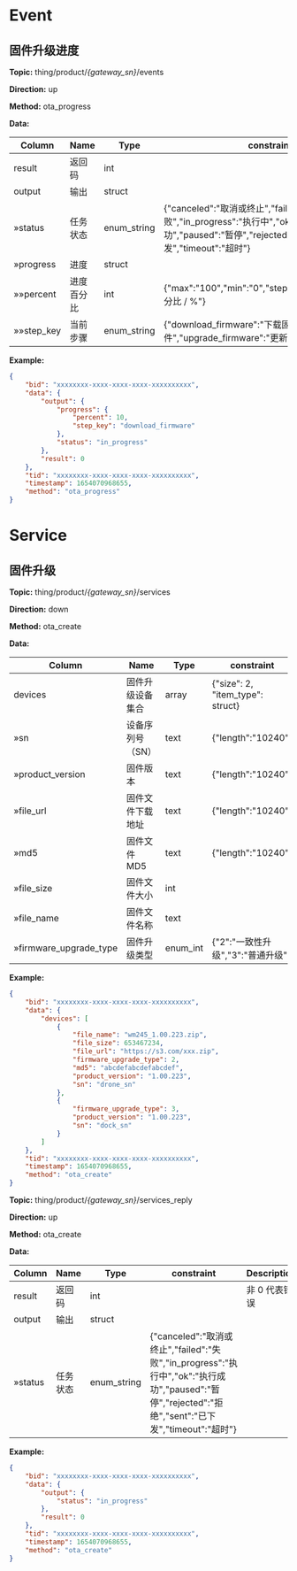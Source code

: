 




 # Event

## 固件升级进度
**Topic:** thing/product/*{gateway_sn}*/events

**Direction:** up

**Method:** ota_progress

**Data:** 

|Column|Name|Type|constraint|Description|
|---|---|---|---|---|
|result|返回码|int|  |非 0 代表错误|
|output|输出|struct|  ||
|»status|任务状态|enum_string| {&#34;canceled&#34;:&#34;取消或终止&#34;,&#34;failed&#34;:&#34;失败&#34;,&#34;in_progress&#34;:&#34;执行中&#34;,&#34;ok&#34;:&#34;执行成功&#34;,&#34;paused&#34;:&#34;暂停&#34;,&#34;rejected&#34;:&#34;拒绝&#34;,&#34;sent&#34;:&#34;已下发&#34;,&#34;timeout&#34;:&#34;超时&#34;} ||
|»progress|进度|struct|  ||
|»»percent|进度百分比|int| {&#34;max&#34;:&#34;100&#34;,&#34;min&#34;:&#34;0&#34;,&#34;step&#34;:&#34;1&#34;,&#34;unit_name&#34;:&#34;百分比 / %&#34;} ||
|»»step_key|当前步骤|enum_string| {&#34;download_firmware&#34;:&#34;下载固件&#34;,&#34;upgrade_firmware&#34;:&#34;更新固件&#34;} ||


 



**Example:**
```json
{
	"bid": "xxxxxxxx-xxxx-xxxx-xxxx-xxxxxxxxxx",
	"data": {
		"output": {
			"progress": {
				"percent": 10,
				"step_key": "download_firmware"
			},
			"status": "in_progress"
		},
		"result": 0
	},
	"tid": "xxxxxxxx-xxxx-xxxx-xxxx-xxxxxxxxxx",
	"timestamp": 1654070968655,
	"method": "ota_progress"
}
```







 # Service

## 固件升级



**Topic:** thing/product/*{gateway_sn}*/services

**Direction:** down

**Method:** ota_create

**Data:**

|Column|Name|Type|constraint|Description|
|---|---|---|---|---|
|devices|固件升级设备集合|array|  {"size": 2, "item_type": struct}  ||
|»sn|设备序列号（SN）|text| {&#34;length&#34;:&#34;10240&#34;} ||
|»product_version|固件版本|text| {&#34;length&#34;:&#34;10240&#34;} ||
|»file_url|固件文件下载地址|text| {&#34;length&#34;:&#34;10240&#34;} ||
|»md5|固件文件 MD5|text| {&#34;length&#34;:&#34;10240&#34;} ||
|»file_size|固件文件大小|int|  ||
|»file_name|固件文件名称|text|  ||
|»firmware_upgrade_type|固件升级类型|enum_int| {&#34;2&#34;:&#34;一致性升级&#34;,&#34;3&#34;:&#34;普通升级&#34;} ||


 



**Example:**
```json
{
	"bid": "xxxxxxxx-xxxx-xxxx-xxxx-xxxxxxxxxx",
	"data": {
		"devices": [
			{
				"file_name": "wm245_1.00.223.zip",
				"file_size": 653467234,
				"file_url": "https://s3.com/xxx.zip",
				"firmware_upgrade_type": 2,
				"md5": "abcdefabcdefabcdef",
				"product_version": "1.00.223",
				"sn": "drone_sn"
			},
			{
				"firmware_upgrade_type": 3,
				"product_version": "1.00.223",
				"sn": "dock_sn"
			}
		]
	},
	"tid": "xxxxxxxx-xxxx-xxxx-xxxx-xxxxxxxxxx",
	"timestamp": 1654070968655,
	"method": "ota_create"
}
```



**Topic:** thing/product/*{gateway_sn}*/services_reply

**Direction:** up

**Method:** ota_create

**Data:**

|Column|Name|Type|constraint|Description|
|---|---|---|---|---|
|result|返回码|int|  |非 0 代表错误|
|output|输出|struct|  ||
|»status|任务状态|enum_string| {&#34;canceled&#34;:&#34;取消或终止&#34;,&#34;failed&#34;:&#34;失败&#34;,&#34;in_progress&#34;:&#34;执行中&#34;,&#34;ok&#34;:&#34;执行成功&#34;,&#34;paused&#34;:&#34;暂停&#34;,&#34;rejected&#34;:&#34;拒绝&#34;,&#34;sent&#34;:&#34;已下发&#34;,&#34;timeout&#34;:&#34;超时&#34;} ||


 

**Example:**
```json
{
	"bid": "xxxxxxxx-xxxx-xxxx-xxxx-xxxxxxxxxx",
	"data": {
		"output": {
			"status": "in_progress"
		},
		"result": 0
	},
	"tid": "xxxxxxxx-xxxx-xxxx-xxxx-xxxxxxxxxx",
	"timestamp": 1654070968655,
	"method": "ota_create"
}
```







